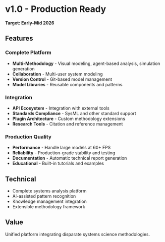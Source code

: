 # v1.0 - Production Ready

**Target: Early-Mid 2026**

## Features

### Complete Platform
- **Multi-Methodology** - Visual modeling, agent-based analysis, simulation generation
- **Collaboration** - Multi-user system modeling
- **Version Control** - Git-based model management
- **Model Libraries** - Reusable components and patterns

### Integration
- **API Ecosystem** - Integration with external tools
- **Standards Compliance** - SysML and other standard support
- **Plugin Architecture** - Custom methodology extensions
- **Research Tools** - Citation and reference management

### Production Quality
- **Performance** - Handle large models at 60+ FPS
- **Reliability** - Production-grade stability and testing
- **Documentation** - Automatic technical report generation
- **Educational** - Built-in tutorials and examples

## Technical

- Complete systems analysis platform
- AI-assisted pattern recognition
- Knowledge management integration
- Extensible methodology framework

## Value

Unified platform integrating disparate systems science methodologies.